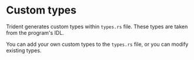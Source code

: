 # Custom types

Trident generates custom types within `types.rs` file. These types are taken from the program's IDL.

You can add your own custom types to the `types.rs` file, or you can modify existing types.
